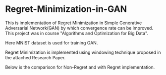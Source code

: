 # Regret-Minimization-in-GAN

This is implementation of Regret Minimization in Simple Generative Adversarial Network(GAN) by which convergence rate can be improved. This project was in course "Algorithms and Optimization for Big Data".

Here MNIST dataset is used for training GAN.

Regret Minimization is implemented using windowing technique proposed in the attached Research Paper.

Below is the comparison for Non-Regret and with Regret implementation.

